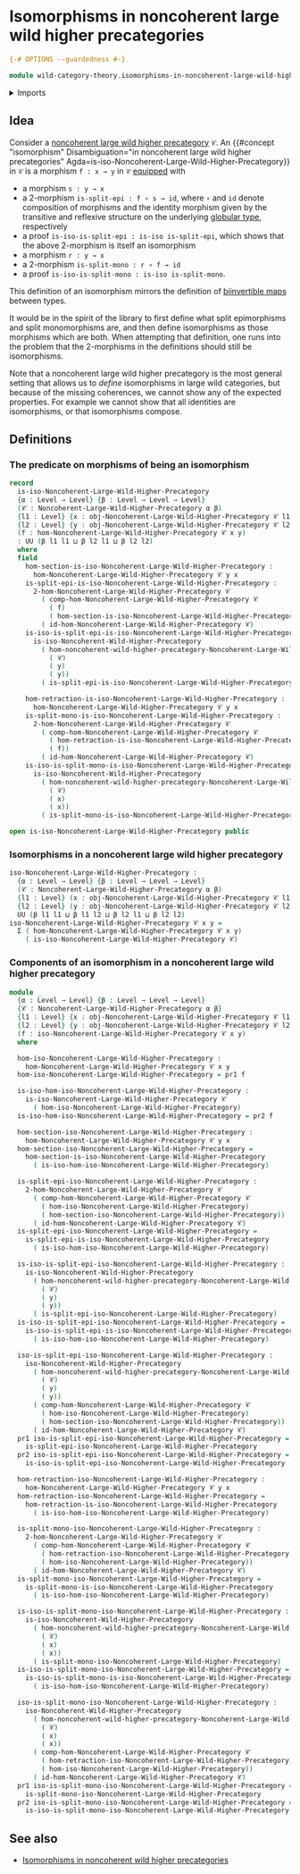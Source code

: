 # Isomorphisms in noncoherent large wild higher precategories

```agda
{-# OPTIONS --guardedness #-}

module wild-category-theory.isomorphisms-in-noncoherent-large-wild-higher-precategories where
```

<details><summary>Imports</summary>

```agda
open import foundation.dependent-pair-types
open import foundation.universe-levels

open import wild-category-theory.isomorphisms-in-noncoherent-wild-higher-precategories
open import wild-category-theory.noncoherent-large-wild-higher-precategories
```

</details>

## Idea

Consider a
[noncoherent large wild higher precategory](wild-category-theory.noncoherent-large-wild-higher-precategories.md)
`𝒞`. An
{{#concept "isomorphism" Disambiguation="in noncoherent large wild higher precategories" Agda=is-iso-Noncoherent-Large-Wild-Higher-Precategory}}
in `𝒞` is a morphism `f : x → y` in `𝒞` [equipped](foundation.structure.md) with

- a morphism `s : y → x`
- a $2$-morphism `is-split-epi : f ∘ s → id`, where `∘` and `id` denote
  composition of morphisms and the identity morphism given by the transitive and
  reflexive structure on the underlying
  [globular type](globular-types.globular-types.md), respectively
- a proof `is-iso-is-split-epi : is-iso is-split-epi`, which shows that the
  above $2$-morphism is itself an isomorphism
- a morphism `r : y → x`
- a $2$-morphism `is-split-mono : r ∘ f → id`
- a proof `is-iso-is-split-mono : is-iso is-split-mono`.

This definition of an isomorphism mirrors the definition of
[biinvertible maps](foundation-core.equivalences.md) between types.

It would be in the spirit of the library to first define what split epimorphisms
and split monomorphisms are, and then define isomorphisms as those morphisms
which are both. When attempting that definition, one runs into the problem that
the $2$-morphisms in the definitions should still be isomorphisms.

Note that a noncoherent large wild higher precategory is the most general
setting that allows us to _define_ isomorphisms in large wild categories, but
because of the missing coherences, we cannot show any of the expected
properties. For example we cannot show that all identities are isomorphisms, or
that isomorphisms compose.

## Definitions

### The predicate on morphisms of being an isomorphism

```agda
record
  is-iso-Noncoherent-Large-Wild-Higher-Precategory
  {α : Level → Level} {β : Level → Level → Level}
  (𝒞 : Noncoherent-Large-Wild-Higher-Precategory α β)
  {l1 : Level} {x : obj-Noncoherent-Large-Wild-Higher-Precategory 𝒞 l1}
  {l2 : Level} {y : obj-Noncoherent-Large-Wild-Higher-Precategory 𝒞 l2}
  (f : hom-Noncoherent-Large-Wild-Higher-Precategory 𝒞 x y)
  : UU (β l1 l1 ⊔ β l2 l1 ⊔ β l2 l2)
  where
  field
    hom-section-is-iso-Noncoherent-Large-Wild-Higher-Precategory :
      hom-Noncoherent-Large-Wild-Higher-Precategory 𝒞 y x
    is-split-epi-is-iso-Noncoherent-Large-Wild-Higher-Precategory :
      2-hom-Noncoherent-Large-Wild-Higher-Precategory 𝒞
        ( comp-hom-Noncoherent-Large-Wild-Higher-Precategory 𝒞
          ( f)
          ( hom-section-is-iso-Noncoherent-Large-Wild-Higher-Precategory))
        ( id-hom-Noncoherent-Large-Wild-Higher-Precategory 𝒞)
    is-iso-is-split-epi-is-iso-Noncoherent-Large-Wild-Higher-Precategory :
      is-iso-Noncoherent-Wild-Higher-Precategory
        ( hom-noncoherent-wild-higher-precategory-Noncoherent-Large-Wild-Higher-Precategory
          ( 𝒞)
          ( y)
          ( y))
        ( is-split-epi-is-iso-Noncoherent-Large-Wild-Higher-Precategory)

    hom-retraction-is-iso-Noncoherent-Large-Wild-Higher-Precategory :
      hom-Noncoherent-Large-Wild-Higher-Precategory 𝒞 y x
    is-split-mono-is-iso-Noncoherent-Large-Wild-Higher-Precategory :
      2-hom-Noncoherent-Large-Wild-Higher-Precategory 𝒞
        ( comp-hom-Noncoherent-Large-Wild-Higher-Precategory 𝒞
          ( hom-retraction-is-iso-Noncoherent-Large-Wild-Higher-Precategory)
          ( f))
        ( id-hom-Noncoherent-Large-Wild-Higher-Precategory 𝒞)
    is-iso-is-split-mono-is-iso-Noncoherent-Large-Wild-Higher-Precategory :
      is-iso-Noncoherent-Wild-Higher-Precategory
        ( hom-noncoherent-wild-higher-precategory-Noncoherent-Large-Wild-Higher-Precategory
          ( 𝒞)
          ( x)
          ( x))
        ( is-split-mono-is-iso-Noncoherent-Large-Wild-Higher-Precategory)

open is-iso-Noncoherent-Large-Wild-Higher-Precategory public
```

### Isomorphisms in a noncoherent large wild higher precategory

```agda
iso-Noncoherent-Large-Wild-Higher-Precategory :
  {α : Level → Level} {β : Level → Level → Level}
  (𝒞 : Noncoherent-Large-Wild-Higher-Precategory α β)
  {l1 : Level} (x : obj-Noncoherent-Large-Wild-Higher-Precategory 𝒞 l1)
  {l2 : Level} (y : obj-Noncoherent-Large-Wild-Higher-Precategory 𝒞 l2) →
  UU (β l1 l1 ⊔ β l1 l2 ⊔ β l2 l1 ⊔ β l2 l2)
iso-Noncoherent-Large-Wild-Higher-Precategory 𝒞 x y =
  Σ ( hom-Noncoherent-Large-Wild-Higher-Precategory 𝒞 x y)
    ( is-iso-Noncoherent-Large-Wild-Higher-Precategory 𝒞)
```

### Components of an isomorphism in a noncoherent large wild higher precategory

```agda
module _
  {α : Level → Level} {β : Level → Level → Level}
  {𝒞 : Noncoherent-Large-Wild-Higher-Precategory α β}
  {l1 : Level} {x : obj-Noncoherent-Large-Wild-Higher-Precategory 𝒞 l1}
  {l2 : Level} {y : obj-Noncoherent-Large-Wild-Higher-Precategory 𝒞 l2}
  (f : iso-Noncoherent-Large-Wild-Higher-Precategory 𝒞 x y)
  where

  hom-iso-Noncoherent-Large-Wild-Higher-Precategory :
    hom-Noncoherent-Large-Wild-Higher-Precategory 𝒞 x y
  hom-iso-Noncoherent-Large-Wild-Higher-Precategory = pr1 f

  is-iso-hom-iso-Noncoherent-Large-Wild-Higher-Precategory :
    is-iso-Noncoherent-Large-Wild-Higher-Precategory 𝒞
      ( hom-iso-Noncoherent-Large-Wild-Higher-Precategory)
  is-iso-hom-iso-Noncoherent-Large-Wild-Higher-Precategory = pr2 f

  hom-section-iso-Noncoherent-Large-Wild-Higher-Precategory :
    hom-Noncoherent-Large-Wild-Higher-Precategory 𝒞 y x
  hom-section-iso-Noncoherent-Large-Wild-Higher-Precategory =
    hom-section-is-iso-Noncoherent-Large-Wild-Higher-Precategory
      ( is-iso-hom-iso-Noncoherent-Large-Wild-Higher-Precategory)

  is-split-epi-iso-Noncoherent-Large-Wild-Higher-Precategory :
    2-hom-Noncoherent-Large-Wild-Higher-Precategory 𝒞
      ( comp-hom-Noncoherent-Large-Wild-Higher-Precategory 𝒞
        ( hom-iso-Noncoherent-Large-Wild-Higher-Precategory)
        ( hom-section-iso-Noncoherent-Large-Wild-Higher-Precategory))
      ( id-hom-Noncoherent-Large-Wild-Higher-Precategory 𝒞)
  is-split-epi-iso-Noncoherent-Large-Wild-Higher-Precategory =
    is-split-epi-is-iso-Noncoherent-Large-Wild-Higher-Precategory
      ( is-iso-hom-iso-Noncoherent-Large-Wild-Higher-Precategory)

  is-iso-is-split-epi-iso-Noncoherent-Large-Wild-Higher-Precategory :
    is-iso-Noncoherent-Wild-Higher-Precategory
      ( hom-noncoherent-wild-higher-precategory-Noncoherent-Large-Wild-Higher-Precategory
        ( 𝒞)
        ( y)
        ( y))
      ( is-split-epi-iso-Noncoherent-Large-Wild-Higher-Precategory)
  is-iso-is-split-epi-iso-Noncoherent-Large-Wild-Higher-Precategory =
    is-iso-is-split-epi-is-iso-Noncoherent-Large-Wild-Higher-Precategory
      ( is-iso-hom-iso-Noncoherent-Large-Wild-Higher-Precategory)

  iso-is-split-epi-iso-Noncoherent-Large-Wild-Higher-Precategory :
    iso-Noncoherent-Wild-Higher-Precategory
      ( hom-noncoherent-wild-higher-precategory-Noncoherent-Large-Wild-Higher-Precategory
        ( 𝒞)
        ( y)
        ( y))
      ( comp-hom-Noncoherent-Large-Wild-Higher-Precategory 𝒞
        ( hom-iso-Noncoherent-Large-Wild-Higher-Precategory)
        ( hom-section-iso-Noncoherent-Large-Wild-Higher-Precategory))
      ( id-hom-Noncoherent-Large-Wild-Higher-Precategory 𝒞)
  pr1 iso-is-split-epi-iso-Noncoherent-Large-Wild-Higher-Precategory =
    is-split-epi-iso-Noncoherent-Large-Wild-Higher-Precategory
  pr2 iso-is-split-epi-iso-Noncoherent-Large-Wild-Higher-Precategory =
    is-iso-is-split-epi-iso-Noncoherent-Large-Wild-Higher-Precategory

  hom-retraction-iso-Noncoherent-Large-Wild-Higher-Precategory :
    hom-Noncoherent-Large-Wild-Higher-Precategory 𝒞 y x
  hom-retraction-iso-Noncoherent-Large-Wild-Higher-Precategory =
    hom-retraction-is-iso-Noncoherent-Large-Wild-Higher-Precategory
      ( is-iso-hom-iso-Noncoherent-Large-Wild-Higher-Precategory)

  is-split-mono-iso-Noncoherent-Large-Wild-Higher-Precategory :
    2-hom-Noncoherent-Large-Wild-Higher-Precategory 𝒞
      ( comp-hom-Noncoherent-Large-Wild-Higher-Precategory 𝒞
        ( hom-retraction-iso-Noncoherent-Large-Wild-Higher-Precategory)
        ( hom-iso-Noncoherent-Large-Wild-Higher-Precategory))
      ( id-hom-Noncoherent-Large-Wild-Higher-Precategory 𝒞)
  is-split-mono-iso-Noncoherent-Large-Wild-Higher-Precategory =
    is-split-mono-is-iso-Noncoherent-Large-Wild-Higher-Precategory
      ( is-iso-hom-iso-Noncoherent-Large-Wild-Higher-Precategory)

  is-iso-is-split-mono-iso-Noncoherent-Large-Wild-Higher-Precategory :
    is-iso-Noncoherent-Wild-Higher-Precategory
      ( hom-noncoherent-wild-higher-precategory-Noncoherent-Large-Wild-Higher-Precategory
        ( 𝒞)
        ( x)
        ( x))
      ( is-split-mono-iso-Noncoherent-Large-Wild-Higher-Precategory)
  is-iso-is-split-mono-iso-Noncoherent-Large-Wild-Higher-Precategory =
    is-iso-is-split-mono-is-iso-Noncoherent-Large-Wild-Higher-Precategory
      ( is-iso-hom-iso-Noncoherent-Large-Wild-Higher-Precategory)

  iso-is-split-mono-iso-Noncoherent-Large-Wild-Higher-Precategory :
    iso-Noncoherent-Wild-Higher-Precategory
      ( hom-noncoherent-wild-higher-precategory-Noncoherent-Large-Wild-Higher-Precategory
        ( 𝒞)
        ( x)
        ( x))
      ( comp-hom-Noncoherent-Large-Wild-Higher-Precategory 𝒞
        ( hom-retraction-iso-Noncoherent-Large-Wild-Higher-Precategory)
        ( hom-iso-Noncoherent-Large-Wild-Higher-Precategory))
      ( id-hom-Noncoherent-Large-Wild-Higher-Precategory 𝒞)
  pr1 iso-is-split-mono-iso-Noncoherent-Large-Wild-Higher-Precategory =
    is-split-mono-iso-Noncoherent-Large-Wild-Higher-Precategory
  pr2 iso-is-split-mono-iso-Noncoherent-Large-Wild-Higher-Precategory =
    is-iso-is-split-mono-iso-Noncoherent-Large-Wild-Higher-Precategory
```

## See also

- [Isomorphisms in noncoherent wild higher precategories](wild-category-theory.isomorphisms-in-noncoherent-wild-higher-precategories.md)
